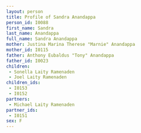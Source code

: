 ```yaml
---
layout: person
title: Profile of Sandra Anandappa
person_id: I0088
first_name: Sandra
last_name: Anandappa
full_name: Sandra Anandappa
mother: Justina Marina Therese "Marnie" Anandappa
mother_id: I0115
father: Anthony Eubaldus "Tony" Anandappa
father_id: I0023
children:
 - Sonella Laity Ramenaden
 - Joel Laity Ramenaden
children_ids:
 - I0153
 - I0152
partners:
 - Michael Laity Ramenaden
partner_ids:
 - I0151
sex: F
---
```


